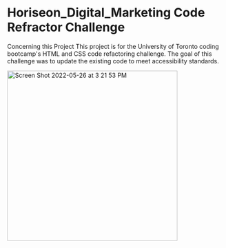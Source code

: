 # Horiseon_Digital_Marketing Code Refractor Challenge

Concerning this Project
This project is for the University of Toronto coding bootcamp's HTML and CSS code refactoring challenge. The goal of this challenge was to update the existing code to meet accessibility standards.

<img width="395" alt="Screen Shot 2022-05-26 at 3 21 53 PM" src="https://user-images.githubusercontent.com/104470467/170561811-16ca5d52-f712-46cc-8d71-717e1b40ccc7.png">

